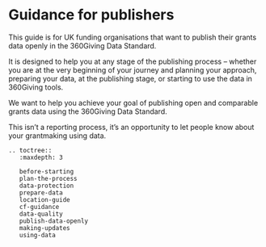 # Guidance for publishers
This guide is for UK funding organisations that want to publish their grants data openly in the 360Giving Data Standard. 

It is designed to help you at any stage of the publishing process – whether you are at the very beginning of your journey and planning your approach, preparing your data, at the publishing stage, or starting to use the data in 360Giving tools.

We want to help you achieve your goal of publishing open and comparable grants data using the 360Giving Data Standard.

This isn’t a reporting process, it’s an opportunity to let people know about your grantmaking using data.

```eval_rst
.. toctree::
   :maxdepth: 3
   
   before-starting
   plan-the-process
   data-protection
   prepare-data
   location-guide
   cf-guidance
   data-quality
   publish-data-openly
   making-updates
   using-data

```
